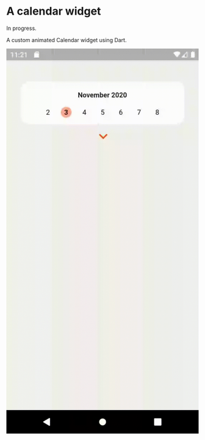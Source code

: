 # A calendar widget

In progress.

A custom animated Calendar widget using Dart.

![](untitled.gif)
